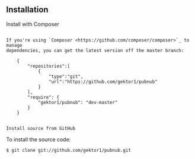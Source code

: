 Installation
------------

Install with Composer
~~~~~~~~~~~~~~~~~~~~~

If you're using `Composer <https://github.com/composer/composer>`_ to manage
dependencies, you can get the latest version off the master branch:

    {
        "repositories":[
            {
                "type":"git",
                "url":"https://github.com/gektor1/pubnub"
            }
        ],
        "require": {
            "gektor1/pubnub": "dev-master"
        }
    }


Install source from GitHub
~~~~~~~~~~~~~~~~~~~~~~~~~~

To install the source code:

    $ git clone git://github.com/gektor1/pubnub.git
